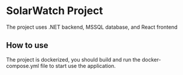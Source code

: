 # SolarWatch Project
The project uses .NET backend, MSSQL database, and React frontend

## How to use
The project is dockerized, you should build and run the docker-compose.yml file to start use the application.
